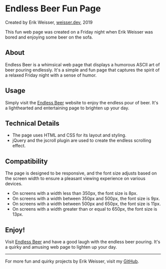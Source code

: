 # Endless Beer Fun Page

Created by Erik Weisser, [weisser.dev](https://weisser.dev/), 2019

This fun web page was created on a Friday night when Erik Weisser was bored and enjoying some beer on the sofa.

## About
Endless Beer is a whimsical web page that displays a humorous ASCII art of beer pouring endlessly. It's a simple and fun page that captures the spirit of a relaxed Friday night with a sense of humor.

## Usage
Simply visit the [Endless Beer](https://weisser-dev.github.io/endless.beer/) website to enjoy the endless pour of beer. It's a lighthearted and entertaining page to brighten up your day.

## Technical Details
- The page uses HTML and CSS for its layout and styling.
- jQuery and the jscroll plugin are used to create the endless scrolling effect.

## Compatibility
The page is designed to be responsive, and the font size adjusts based on the screen width to ensure a pleasant viewing experience on various devices.

- On screens with a width less than 350px, the font size is 8px.
- On screens with a width between 350px and 500px, the font size is 9px.
- On screens with a width between 500px and 650px, the font size is 11px.
- On screens with a width greater than or equal to 650px, the font size is 13px.

## Enjoy!
Visit [Endless Beer](https://weisser-dev.github.io/endless.beer/) and have a good laugh with the endless beer pouring. It's a quirky and amusing web page to lighten up your day.

---

For more fun and quirky projects by Erik Weisser, visit my [GitHub](https://github.com/weisser-dev).
